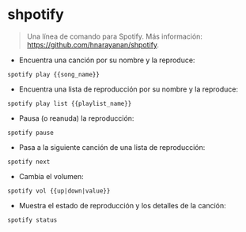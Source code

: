 # shpotify

> Una línea de comando para Spotify.
> Más información: <https://github.com/hnarayanan/shpotify>.

- Encuentra una canción por su nombre y la reproduce:

`spotify play {{song_name}}`

- Encuentra una lista de reproducción por su nombre y la reproduce:

`spotify play list {{playlist_name}}`

- Pausa (o reanuda) la reproducción:

`spotify pause`

- Pasa a la siguiente canción de una lista de reproducción:

`spotify next`

- Cambia el volumen:

`spotify vol {{up|down|value}}`

- Muestra el estado de reproducción y los detalles de la canción:

`spotify status`
